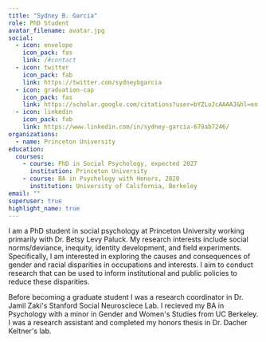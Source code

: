 ```yaml
---
title: "Sydney B. Garcia"
role: PhD Student
avatar_filename: avatar.jpg
social:
  - icon: envelope
    icon_pack: fas
    link: /#contact
  - icon: twitter
    icon_pack: fab
    link: https://twitter.com/sydneybgarcia
  - icon: graduation-cap
    icon_pack: fas
    link: https://scholar.google.com/citations?user=bYZLoJcAAAAJ&hl=en
  - icon: linkedin
    icon_pack: fab
    link: https://www.linkedin.com/in/sydney-garcia-679ab7246/
organizations:
  - name: Princeton University
education:
  courses:
    - course: PhD in Social Psychology, expected 2027
      institution: Princeton University
    - course: BA in Psychology with Honors, 2020
      institution: University of California, Berkeley
email: ""
superuser: true
highlight_name: true
---
```





I am a PhD student in social psychology at Princeton University working primarily with Dr. Betsy Levy Paluck. My research interests include social norms/deviance, inequity, identity development, and field experiments. Specifically, I am interested in exploring the causes and consequences of gender and racial disparities in occupations and interests. I aim to conduct research that can be used to inform institutional and public policies to reduce these disparities.

Before becoming a graduate student I was a research coordinator in Dr. Jamil Zaki's Stanford Social Neurosciece Lab. I recieved my BA in Psychology with a minor in Gender and Women's Studies from UC Berkeley. I was a research assistant and completed my honors thesis in Dr. Dacher Keltner's lab.
